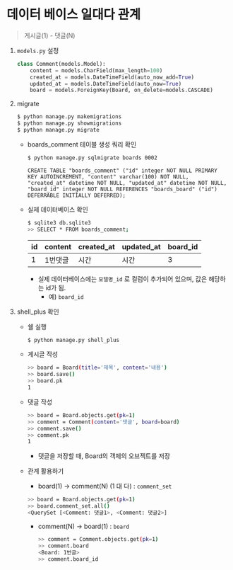 # 데이터 베이스 일대다 관계

> 게시글(1) - 댓글(N)

1. `models.py` 설정

   ```python
   class Comment(models.Model):
       content = models.CharField(max_length=100)
       created_at = models.DateTimeField(auto_now_add=True)
       updated_at = models.DateTimeField(auto_now=True)
       board = models.ForeignKey(Board, on_delete=models.CASCADE)
   ```

2. migrate

   ```bash
   $ python manage.py makemigrations
   $ python manage.py showmigrations
   $ python manage.py migrate
   ```

   * boards_comment 테이블 생성 쿼리 확인

     ```bash
     $ python manage.py sqlmigrate boards 0002
     ```

     ```sqlite
     CREATE TABLE "boards_comment" ("id" integer NOT NULL PRIMARY KEY AUTOINCREMENT, "content" varchar(100) NOT NULL, "created_at" datetime NOT NULL, "updated_at" datetime NOT NULL, "board_id" integer NOT NULL REFERENCES "boards_board" ("id") DEFERRABLE INITIALLY DEFERRED);
     ```

   * 실제 데이터베이스 확인

     ```bash
     $ sqlite3 db.sqlite3
     >> SELECT * FROM boards_comment;
     ```

     | id   | content | created_at | updated_at | board_id |
     | ---- | ------- | ---------- | ---------- | -------- |
     | 1    | 1번댓글 | 시간       | 시간       | 3        |

     * 실제 데이터베이스에는 `모델명_id` 로 컬럼이 추가되어 있으며, 값은 해당하는 id가 됨.
       * 예) `board_id` 

3. shell_plus 확인

   * 쉘 실행

     ```bash
     $ python manage.py shell_plus
     ```

   * 게시글 작성

     ```bash
     >> board = Board(title='제목', content='내용')
     >> board.save()
     >> board.pk
     1
     ```

   * 댓글 작성

     ```bash
     >> board = Board.objects.get(pk=1)
     >> comment = Comment(content='댓글', board=board)
     >> comment.save()
     >> comment.pk
     1
     ```

     * 댓글을 저장할 때, Board의 객체의 오브젝트를 저장

   * 관계 활용하기

     * board(1) -> comment(N) (1 대 다) : `comment_set` 

     ```bash
     >> board = Board.objects.get(pk=1)
     >> board.comment_set.all()
     <QuerySet [<Comment: 댓글1>, <Comment: 댓글2>]
     ```

     * comment(N) -> board(1) : `board`

       ```bash
       >> comment = Comment.objects.get(pk=1)
       >> comment.board
       <Board: 1번글>
       >> comment.board_id
       
       ```

